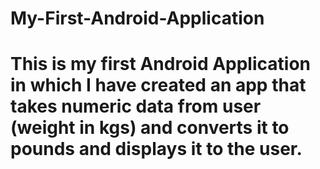 # My-First-Android-Application
# This is my first Android Application in which I have created an app that takes numeric data from user (weight in kgs) and converts it to pounds and displays it to the user.
